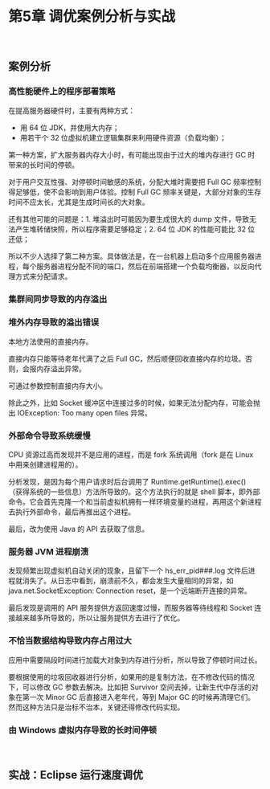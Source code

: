 # 第5章 调优案例分析与实战

​    

## 案例分析

### 高性能硬件上的程序部署策略

在提高服务器硬件时，主要有两种方式：

- 用 64 位 JDK，并使用大内存；
- 用若干个 32 位虚拟机建立逻辑集群来利用硬件资源（负载均衡）；

第一种方案，扩大服务器内存大小时，有可能出现由于过大的堆内存进行 GC 时带来的长时间的停顿。

对于用户交互性强、对停顿时间敏感的系统，分配大堆时需要把 Full GC 频率控制得足够低，使不会影响到用户体验。控制 Full GC 频率关键是，大部分对象的生存时间不应太长，尤其是生成时间长的大对象。

还有其他可能的问题是：1. 堆溢出时可能因为要生成很大的 dump 文件，导致无法产生堆转储快照，所以程序需要足够稳定；2. 64 位 JDK 的性能可能比 32 位还低；

所以不少人选择了第二种方案。具体做法是，在一台机器上启动多个应用服务器进程，每个服务器进程分配不同的端口，然后在前端搭建一个负载均衡器，以反向代理方式来分配请求。

### 集群间同步导致的内存溢出

### 堆外内存导致的溢出错误

本地方法使用的直接内存。

直接内存只能等待老年代满了之后 Full GC，然后顺便回收直接内存的垃圾。否则，会报内存溢出异常。

可通过参数控制直接内存大小。

除此之外，比如 Socket 缓冲区中连接过多的时候，如果无法分配内存，可能会抛出 IOException: Too many open files 异常。

### 外部命令导致系统缓慢

CPU 资源过高而发现并不是应用的进程，而是 fork 系统调用（fork 是在 Linux 中用来创建进程用的）。

分析发现，是因为每个用户请求时后台调用了 Runtime.getRuntime().exec() （获得系统的一些信息）方法所导致的。这个方法执行的就是 shell 脚本，即外部命令。它会首先克隆一个和当前虚拟机拥有一样环境变量的进程，再用这个新进程去执行外部命令，最后再推出这个进程。

最后，改为使用 Java 的 API 去获取了信息。

### 服务器 JVM 进程崩溃

发现频繁出现虚拟机自动关闭的现象，且留下一个 hs_err_pid###.log 文件后进程就消失了。从日志中看到，崩溃前不久，都会发生大量相同的异常，如 java.net.SocketException: Connection reset，是一个远端断开连接的异常。

最后发现是调用的 API 服务提供方返回速度过慢，而服务器等待线程和 Socket 连接越来越多所导致的，所以让服务提供方去进行了优化。

### 不恰当数据结构导致内存占用过大

应用中需要隔段时间进行加载大对象到内存进行分析，所以导致了停顿时间过长。

要根据使用的垃圾回收器进行分析，如果用的是复制方法，在不修改代码的情况下，可以修改 GC 参数去解决。比如把 Survivor 空间去掉，让新生代中存活的对象在第一次 Minor GC 后直接进入老年代，等到 Major GC 的时候再清理它们。然而这种方法只是治标不治本，关键还得修改代码实现。

### 由 Windows 虚拟内存导致的长时间停顿

​    

## 实战：Eclipse 运行速度调优

